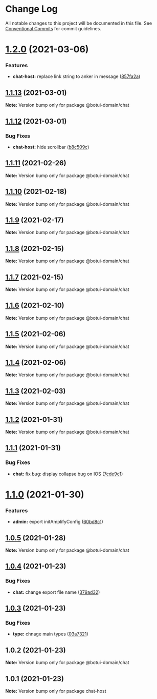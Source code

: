# Change Log

All notable changes to this project will be documented in this file.
See [Conventional Commits](https://conventionalcommits.org) for commit guidelines.

# [1.2.0](https://github.com/aiji42/botui-child-next/compare/@botui-domain/chat@1.1.13...@botui-domain/chat@1.2.0) (2021-03-06)


### Features

* **chat-host:** replace link string to anker in message ([857fa2a](https://github.com/aiji42/botui-child-next/commit/857fa2adca7e731e2649b37f1341d4323f65f48e))





## [1.1.13](https://github.com/aiji42/botui-child-next/compare/@botui-domain/chat@1.1.12...@botui-domain/chat@1.1.13) (2021-03-01)

**Note:** Version bump only for package @botui-domain/chat





## [1.1.12](https://github.com/aiji42/botui-child-next/compare/@botui-domain/chat@1.1.11...@botui-domain/chat@1.1.12) (2021-03-01)


### Bug Fixes

* **chat-host:** hide scrollbar ([b8c509c](https://github.com/aiji42/botui-child-next/commit/b8c509cc03672a99e2fc8fe21323b8f2f722a0d3))





## [1.1.11](https://github.com/aiji42/botui-child-next/compare/@botui-domain/chat@1.1.10...@botui-domain/chat@1.1.11) (2021-02-26)

**Note:** Version bump only for package @botui-domain/chat





## [1.1.10](https://github.com/aiji42/botui-child-next/compare/@botui-domain/chat@1.1.9...@botui-domain/chat@1.1.10) (2021-02-18)

**Note:** Version bump only for package @botui-domain/chat





## [1.1.9](https://github.com/aiji42/botui-child-next/compare/@botui-domain/chat@1.1.8...@botui-domain/chat@1.1.9) (2021-02-17)

**Note:** Version bump only for package @botui-domain/chat





## [1.1.8](https://github.com/aiji42/botui-child-next/compare/@botui-domain/chat@1.1.7...@botui-domain/chat@1.1.8) (2021-02-15)

**Note:** Version bump only for package @botui-domain/chat





## [1.1.7](https://github.com/aiji42/botui-child-next/compare/@botui-domain/chat@1.1.6...@botui-domain/chat@1.1.7) (2021-02-15)

**Note:** Version bump only for package @botui-domain/chat





## [1.1.6](https://github.com/aiji42/botui-child-next/compare/@botui-domain/chat@1.1.5...@botui-domain/chat@1.1.6) (2021-02-10)

**Note:** Version bump only for package @botui-domain/chat





## [1.1.5](https://github.com/aiji42/botui-child-next/compare/@botui-domain/chat@1.1.4...@botui-domain/chat@1.1.5) (2021-02-06)

**Note:** Version bump only for package @botui-domain/chat





## [1.1.4](https://github.com/aiji42/botui-child-next/compare/@botui-domain/chat@1.1.3...@botui-domain/chat@1.1.4) (2021-02-06)

**Note:** Version bump only for package @botui-domain/chat





## [1.1.3](https://github.com/aiji42/botui-child-next/compare/@botui-domain/chat@1.1.2...@botui-domain/chat@1.1.3) (2021-02-03)

**Note:** Version bump only for package @botui-domain/chat





## [1.1.2](https://github.com/aiji42/botui-child-next/compare/@botui-domain/chat@1.1.1...@botui-domain/chat@1.1.2) (2021-01-31)

**Note:** Version bump only for package @botui-domain/chat





## [1.1.1](https://github.com/aiji42/botui-child-next/compare/@botui-domain/chat@1.1.0...@botui-domain/chat@1.1.1) (2021-01-31)


### Bug Fixes

* **chat:** fix bug: display collapse bug on IOS ([7cde9c1](https://github.com/aiji42/botui-child-next/commit/7cde9c18a63a3b757523cb477ebfe73b6c4fbf67))





# [1.1.0](https://github.com/aiji42/botui-child-next/compare/@botui-domain/chat@1.0.5...@botui-domain/chat@1.1.0) (2021-01-30)


### Features

* **admin:** export initAmplifyConfig ([60bd8c1](https://github.com/aiji42/botui-child-next/commit/60bd8c12e37b3b3cf01ed3384cd4936493e3fac6))





## [1.0.5](https://github.com/aiji42/botui-child-next/compare/@botui-domain/chat@1.0.4...@botui-domain/chat@1.0.5) (2021-01-28)

**Note:** Version bump only for package @botui-domain/chat





## [1.0.4](https://github.com/aiji42/botui-child-next/compare/@botui-domain/chat@1.0.3...@botui-domain/chat@1.0.4) (2021-01-23)


### Bug Fixes

* **chat:** change export file name ([379ad32](https://github.com/aiji42/botui-child-next/commit/379ad32448ee38e367b47296c0364dccede3ef33))





## [1.0.3](https://github.com/aiji42/botui-child-next/compare/@botui-domain/chat@1.0.2...@botui-domain/chat@1.0.3) (2021-01-23)


### Bug Fixes

* **type:** chnage main types ([03a7321](https://github.com/aiji42/botui-child-next/commit/03a7321986322d7ba153c4574a769a92c4335d05))





## 1.0.2 (2021-01-23)

**Note:** Version bump only for package @botui-domain/chat





## 1.0.1 (2021-01-23)

**Note:** Version bump only for package chat-host
